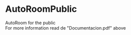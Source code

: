 # AutoRoomPublic
AutoRoom for the public <br>
For more information read de "Documentacion.pdf" above
